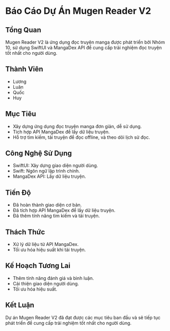 # Báo Cáo Dự Án Mugen Reader V2

## Tổng Quan
Mugen Reader V2 là ứng dụng đọc truyện manga được phát triển bởi Nhóm 10, sử dụng SwiftUI và MangaDex API để cung cấp trải nghiệm đọc truyện tốt nhất cho người dùng.

## Thành Viên
- Lương
- Luân
- Quốc
- Huy

## Mục Tiêu
- Xây dựng ứng dụng đọc truyện manga đơn giản, dễ sử dụng.
- Tích hợp API MangaDex để lấy dữ liệu truyện.
- Hỗ trợ tìm kiếm, tải truyện để đọc offline, và theo dõi lịch sử đọc.

## Công Nghệ Sử Dụng
- SwiftUI: Xây dựng giao diện người dùng.
- Swift: Ngôn ngữ lập trình chính.
- MangaDex API: Lấy dữ liệu truyện.

## Tiến Độ
- Đã hoàn thành giao diện cơ bản.
- Đã tích hợp API MangaDex để lấy dữ liệu truyện.
- Đã thêm tính năng tìm kiếm và tải truyện.

## Thách Thức
- Xử lý dữ liệu từ API MangaDex.
- Tối ưu hóa hiệu suất khi tải truyện.

## Kế Hoạch Tương Lai
- Thêm tính năng đánh giá và bình luận.
- Cải thiện giao diện người dùng.
- Tối ưu hóa hiệu suất.

## Kết Luận
Dự án Mugen Reader V2 đã đạt được các mục tiêu ban đầu và sẽ tiếp tục phát triển để cung cấp trải nghiệm tốt nhất cho người dùng. 